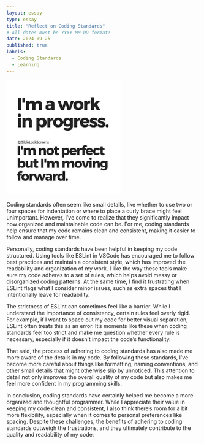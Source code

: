 ```yaml
---
layout: essay
type: essay
title: "Reflect on Coding Standards"
# All dates must be YYYY-MM-DD format!
date: 2024-09-25
published: true
labels:
  - Coding Standards
  - Learning
---
```

<img width="300px" class="rounded float-start pe-4" src="../img/WIP Quote.jpg">

Coding standards often seem like small details, like whether to use two or four spaces for indentation or where to place a curly brace might feel unimportant. However, I’ve come to realize that they significantly impact how organized and maintainable code can be. For me, coding standards help ensure that my code remains clean and consistent, making it easier to follow and manage over time.

Personally, coding standards have been helpful in keeping my code structured. Using tools like ESLint in VSCode has encouraged me to follow best practices and maintain a consistent style, which has improved the readability and organization of my work. I like the way these tools make sure my code adheres to a set of rules, which helps avoid messy or disorganized coding patterns. At the same time, I find it frustrating when ESLint flags what I consider minor issues, such as extra spaces that I intentionally leave for readability.

The strictness of ESLint can sometimes feel like a barrier. While I understand the importance of consistency, certain rules feel overly rigid. For example, if I want to space out my code for better visual separation, ESLint often treats this as an error. It’s moments like these when coding standards feel too strict and make me question whether every rule is necessary, especially if it doesn’t impact the code’s functionality.

That said, the process of adhering to coding standards has also made me more aware of the details in my code. By following these standards, I’ve become more careful about things like formatting, naming conventions, and other small details that might otherwise slip by unnoticed. This attention to detail not only improves the overall quality of my code but also makes me feel more confident in my programming skills.

In conclusion, coding standards have certainly helped me become a more organized and thoughtful programmer. While I appreciate their value in keeping my code clean and consistent, I also think there’s room for a bit more flexibility, especially when it comes to personal preferences like spacing. Despite these challenges, the benefits of adhering to coding standards outweigh the frustrations, and they ultimately contribute to the quality and readability of my code.
